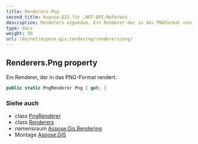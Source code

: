 ```yaml
---
title: Renderers.Png
second_title: Aspose.GIS für .NET-API-Referenz
description: Renderers eigendom. Ein Renderer der in das PNGFormat rendert.
type: docs
weight: 30
url: /de/net/aspose.gis.rendering/renderers/png/
---
```

## Renderers.Png property

Ein Renderer, der in das PNG-Format rendert.

```csharp
public static PngRenderer Png { get; }
```

### Siehe auch

* class [PngRenderer](../../../aspose.gis.rendering.formats.png/pngrenderer/)
* class [Renderers](../)
* namensraum [Aspose.Gis.Rendering](../../renderers/)
* Montage [Aspose.GIS](../../../)


